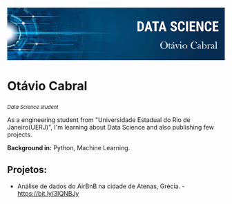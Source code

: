 
<p align="center">
  <img src="banner.png" >
</p>

# Otávio Cabral
<sub>*Data Science student*</sub>

As a engineering student from "Universidade Estadual do Rio de Janeiro(UERJ)", I'm learning about Data Science and also publishing few projects.



**Background in:** Python, Machine Learning.


## Projetos:

* Análise de dados do AirBnB na cidade de Atenas, Grécia. - https://bit.ly/3IQNBJy 
